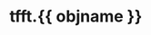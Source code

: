 # tfft.{{ objname }}

```{currentmodule} {{ module }}
```

```{auto{{ objtype }}} {{ objname }}
```
